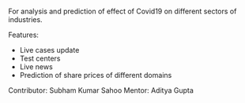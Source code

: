 ######
For analysis and prediction of effect of Covid19 on different sectors of industries. 

Features:
- Live cases update
- Test centers
- Live news
- Prediction of share prices of different domains

Contributor: Subham Kumar Sahoo
Mentor: Aditya Gupta